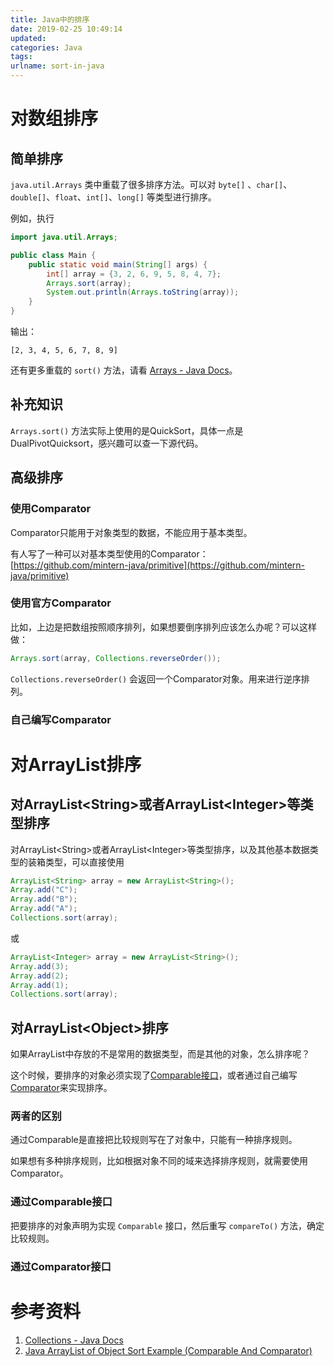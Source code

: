 ```yaml
---
title: Java中的排序
date: 2019-02-25 10:49:14
updated:
categories: Java
tags:
urlname: sort-in-java
---
```


# 对数组排序

## 简单排序

`java.util.Arrays` 类中重载了很多排序方法。可以对 `byte[]` 、`char[]`、`double[]`、`float`、`int[]`、`long[]` 等类型进行排序。

<!-- more -->

例如，执行

```java
import java.util.Arrays;

public class Main {
    public static void main(String[] args) {
        int[] array = {3, 2, 6, 9, 5, 8, 4, 7};
        Arrays.sort(array);
        System.out.println(Arrays.toString(array));
    }
}
```

输出：

```
[2, 3, 4, 5, 6, 7, 8, 9]
```

还有更多重载的 `sort()` 方法，请看 [Arrays - Java Docs](https://docs.oracle.com/javase/8/docs/api/java/util/Arrays.html)。

## 补充知识

`Arrays.sort()` 方法实际上使用的是QuickSort，具体一点是DualPivotQuicksort，感兴趣可以查一下源代码。

## 高级排序

### 使用Comparator

Comparator只能用于对象类型的数据，不能应用于基本类型。

有人写了一种可以对基本类型使用的Comparator：[https://github.com/mintern-java/primitive](https://github.com/mintern-java/primitive)

### 使用官方Comparator

比如，上边是把数组按照顺序排列，如果想要倒序排列应该怎么办呢？可以这样做：

```java
Arrays.sort(array, Collections.reverseOrder());
```

`Collections.reverseOrder()` 会返回一个Comparator对象。用来进行逆序排列。

### 自己编写Comparator



# 对ArrayList排序

## 对ArrayList&lt;String&gt;或者ArrayList&lt;Integer&gt;等类型排序

对ArrayList&lt;String&gt;或者ArrayList&lt;Integer&gt;等类型排序，以及其他基本数据类型的装箱类型，可以直接使用

```java
ArrayList<String> array = new ArrayList<String>();
Array.add("C");
Array.add("B");
Array.add("A");
Collections.sort(array);
```

或

```java
ArrayList<Integer> array = new ArrayList<String>();
Array.add(3);
Array.add(2);
Array.add(1);
Collections.sort(array);
```

## 对ArrayList&lt;Object&gt;排序

如果ArrayList中存放的不是常用的数据类型，而是其他的对象，怎么排序呢？

这个时候，要排序的对象必须实现了[Comparable接口](https://docs.oracle.com/javase/8/docs/api/java/lang/Comparable.html)，或者通过自己编写[Comparator](https://docs.oracle.com/javase/8/docs/api/java/util/Comparator.html)来实现排序。

### 两者的区别

通过Comparable是直接把比较规则写在了对象中，只能有一种排序规则。

如果想有多种排序规则，比如根据对象不同的域来选择排序规则，就需要使用Comparator。

### 通过Comparable接口

把要排序的对象声明为实现 `Comparable` 接口，然后重写 `compareTo()` 方法，确定比较规则。

### 通过Comparator接口



# 参考资料

1. [Collections - Java Docs](https://docs.oracle.com/javase/8/docs/api/java/util/Collections.html)
2. [Java ArrayList of Object Sort Example (Comparable And Comparator)](https://beginnersbook.com/2013/12/java-arraylist-of-object-sort-example-comparable-and-comparator/)

